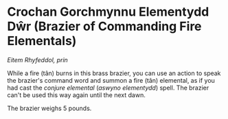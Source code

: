 # Crochan Gorchmynnu Elementydd Dŵr (Brazier of Commanding Fire Elementals)

*Eitem Rhyfeddol, prin*

While a fire (tân) burns in this brass brazier, you can use an action to speak the brazier's command word and summon a fire (tân) elemental, as if you had cast the *conjure elemental* (*aswyno elementydd*) spell. The brazier can't be used this way again until the next dawn.

The brazier weighs 5 pounds.